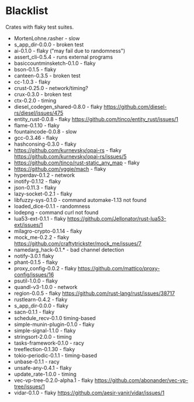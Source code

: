 # Blacklist

Crates with flaky test suites.

- MortenLohne.rasher - slow
- s_app_dir-0.0.0 - broken test
- ai-0.1.0 - flaky ("may fail due to randomness")
- assert_cli-0.5.4 - runs external programs
- basiccountminsketch-0.1.0 - flaky
- bson-0.1.5 - flaky
- canteen-0.3.5 - broken test
- cc-1.0.3 - flaky
- crust-0.25.0 - network/timing?
- crux-0.3.0 - broken test
- ctx-0.2.0 - timing
- diesel_codegen_shared-0.8.0 - flaky https://github.com/diesel-rs/diesel/issues/475
- entity_rust-0.0.8 - flaky https://github.com/tinco/entity_rust/issues/1
- flame-0.1.10 - flaky
- fountaincode-0.0.8 - slow
- gcc-0.3.46 - flaky
- hashconsing-0.3.0 - flaky
- https://github.com/kurnevsky/opai-rs - flaky https://github.com/kurnevsky/opai-rs/issues/5
- https://github.com/tinco/rust-static_any_map - flaky
- https://github.com/yggie/mach - flaky
- hyperdav-0.1.2 - network
- inotify-0.1.12 - flaky
- json-0.11.3 - flaky
- lazy-socket-0.2.1 - flaky
- libfuzzy-sys-0.1.0 - command automake-1.13 not found
- loaded_dice-0.1.1 - randomness
- lodepng - command curl not found
- lua53-ext-0.1.1 - flaky https://github.com/Jellonator/rust-lua53-ext/issues/1
- milagro-crypto-0.1.14 - flaky
- mock_me-0.2.2 - flaky https://github.com/craftytrickster/mock_me/issues/7
- namedarg_hack-0.1.* - bad channel detection
- notify-3.0.1 flaky
- phant-0.1.5 - flaky
- proxy_config-0.0.2 - flaky https://github.com/mattico/proxy-config/issues/16
- psutil-1.0.0 - flaky
- quandl-v3-1.0.0 - network
- region-0.0.5 - flaky https://github.com/rust-lang/rust/issues/38717
- rustlearn-0.4.2 - flaky
- s_app_dir-0.0.0 - flaky
- sacn-0.1.1 - flaky
- schedule_recv-0.1.0 timing-based
- simple-munin-plugin-0.1.0 - flaky
- simple-signal-1.1.0 - flaky
- stringsort-2.0.0 - timing
- tasks-framework-0.1.0 - racy
- treeflection-0.1.30 - flaky
- tokio-periodic-0.1.1 - timing-based
- unbase-0.1.1 - racy
- unsafe-any-0.4.1 - flaky
- update_rate-1.0.0 - timing
- vec-vp-tree-0.2.0-alpha.1 - flaky https://github.com/abonander/vec-vp-tree/issues/1
- vidar-0.1.0 - flaky https://github.com/aesir-vanir/vidar/issues/1
